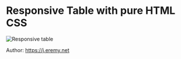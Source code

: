 # Responsive Table with pure HTML CSS

![Responsive table](https://j.eremy.net/UhUR54uwL7FLAR/wp-content/uploads/2018/03/Screen-recording-2018-03-12-at-11.05.12-AM.gif)

Author: https://j.eremy.net
